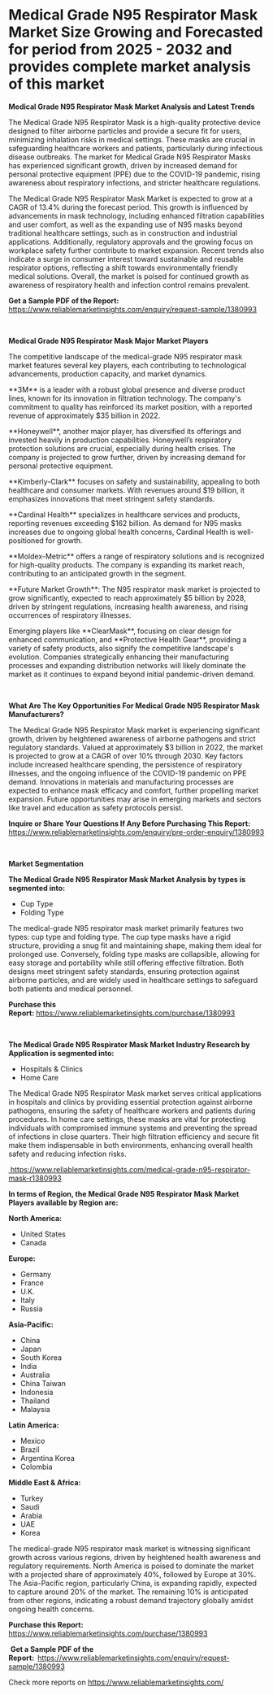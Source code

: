 <p><h1>Medical Grade N95 Respirator Mask Market Size Growing and Forecasted for period from 2025 - 2032 and provides complete market analysis of this market</h1></p><p><strong>Medical Grade N95 Respirator Mask Market Analysis and Latest Trends</strong></p>
<p><p>The Medical Grade N95 Respirator Mask is a high-quality protective device designed to filter airborne particles and provide a secure fit for users, minimizing inhalation risks in medical settings. These masks are crucial in safeguarding healthcare workers and patients, particularly during infectious disease outbreaks. The market for Medical Grade N95 Respirator Masks has experienced significant growth, driven by increased demand for personal protective equipment (PPE) due to the COVID-19 pandemic, rising awareness about respiratory infections, and stricter healthcare regulations.</p><p>The Medical Grade N95 Respirator Mask Market is expected to grow at a CAGR of 13.4% during the forecast period. This growth is influenced by advancements in mask technology, including enhanced filtration capabilities and user comfort, as well as the expanding use of N95 masks beyond traditional healthcare settings, such as in construction and industrial applications. Additionally, regulatory approvals and the growing focus on workplace safety further contribute to market expansion. Recent trends also indicate a surge in consumer interest toward sustainable and reusable respirator options, reflecting a shift towards environmentally friendly medical solutions. Overall, the market is poised for continued growth as awareness of respiratory health and infection control remains prevalent.</p></p>
<p><strong>Get a Sample PDF of the Report:&nbsp;</strong> <a href="https://www.reliablemarketinsights.com/enquiry/request-sample/1380993?utm_campaign=2179&utm_medium=2&utm_source=Github&utm_content=ia&utm_term=04032025&utm_id=medical-grade-n95-respirator-mask">https://www.reliablemarketinsights.com/enquiry/request-sample/1380993</a></p>
<p>&nbsp;</p>
<p><strong>Medical Grade N95 Respirator Mask Major Market Players</strong></p>
<p><p>The competitive landscape of the medical-grade N95 respirator mask market features several key players, each contributing to technological advancements, production capacity, and market dynamics. </p><p>**3M** is a leader with a robust global presence and diverse product lines, known for its innovation in filtration technology. The company's commitment to quality has reinforced its market position, with a reported revenue of approximately $35 billion in 2022.</p><p>**Honeywell**, another major player, has diversified its offerings and invested heavily in production capabilities. Honeywell’s respiratory protection solutions are crucial, especially during health crises. The company is projected to grow further, driven by increasing demand for personal protective equipment.</p><p>**Kimberly-Clark** focuses on safety and sustainability, appealing to both healthcare and consumer markets. With revenues around $19 billion, it emphasizes innovations that meet stringent safety standards.</p><p>**Cardinal Health** specializes in healthcare services and products, reporting revenues exceeding $162 billion. As demand for N95 masks increases due to ongoing global health concerns, Cardinal Health is well-positioned for growth.</p><p>**Moldex-Metric** offers a range of respiratory solutions and is recognized for high-quality products. The company is expanding its market reach, contributing to an anticipated growth in the segment.</p><p>**Future Market Growth**: The N95 respirator mask market is projected to grow significantly, expected to reach approximately $5 billion by 2028, driven by stringent regulations, increasing health awareness, and rising occurrences of respiratory illnesses.</p><p>Emerging players like **ClearMask**, focusing on clear design for enhanced communication, and **Protective Health Gear**, providing a variety of safety products, also signify the competitive landscape's evolution. Companies strategically enhancing their manufacturing processes and expanding distribution networks will likely dominate the market as it continues to expand beyond initial pandemic-driven demand.</p></p>
<p>&nbsp;</p>
<p><strong>What Are The Key Opportunities For Medical Grade N95 Respirator Mask Manufacturers?</strong></p>
<p><p>The Medical Grade N95 Respirator Mask market is experiencing significant growth, driven by heightened awareness of airborne pathogens and strict regulatory standards. Valued at approximately $3 billion in 2022, the market is projected to grow at a CAGR of over 10% through 2030. Key factors include increased healthcare spending, the persistence of respiratory illnesses, and the ongoing influence of the COVID-19 pandemic on PPE demand. Innovations in materials and manufacturing processes are expected to enhance mask efficacy and comfort, further propelling market expansion. Future opportunities may arise in emerging markets and sectors like travel and education as safety protocols persist.</p></p>
<p><strong>Inquire or Share Your Questions If Any Before Purchasing This Report:</strong> <a href="https://www.reliablemarketinsights.com/enquiry/pre-order-enquiry/1380993?utm_campaign=2179&utm_medium=2&utm_source=Github&utm_content=ia&utm_term=04032025&utm_id=medical-grade-n95-respirator-mask">https://www.reliablemarketinsights.com/enquiry/pre-order-enquiry/1380993</a></p>
<p>&nbsp;</p>
<p><strong>Market Segmentation</strong></p>
<p><strong>The Medical Grade N95 Respirator Mask Market Analysis by types is segmented into:</strong></p>
<p><ul><li>Cup Type</li><li>Folding Type</li></ul></p>
<p><p>The medical-grade N95 respirator mask market primarily features two types: cup type and folding type. The cup type masks have a rigid structure, providing a snug fit and maintaining shape, making them ideal for prolonged use. Conversely, folding type masks are collapsible, allowing for easy storage and portability while still offering effective filtration. Both designs meet stringent safety standards, ensuring protection against airborne particles, and are widely used in healthcare settings to safeguard both patients and medical personnel.</p></p>
<p><strong>Purchase this Report:&nbsp;</strong><a href="https://www.reliablemarketinsights.com/purchase/1380993?utm_campaign=2179&utm_medium=2&utm_source=Github&utm_content=ia&utm_term=04032025&utm_id=medical-grade-n95-respirator-mask">https://www.reliablemarketinsights.com/purchase/1380993</a></p>
<p>&nbsp;</p>
<p><strong>The Medical Grade N95 Respirator Mask Market Industry Research by Application is segmented into:</strong></p>
<p><ul><li>Hospitals & Clinics</li><li>Home Care</li></ul></p>
<p><p>The Medical Grade N95 Respirator Mask market serves critical applications in hospitals and clinics by providing essential protection against airborne pathogens, ensuring the safety of healthcare workers and patients during procedures. In home care settings, these masks are vital for protecting individuals with compromised immune systems and preventing the spread of infections in close quarters. Their high filtration efficiency and secure fit make them indispensable in both environments, enhancing overall health safety and reducing infection risks.</p></p>
<p><a href="https://www.reliablemarketinsights.com/medical-grade-n95-respirator-mask-r1380993?utm_campaign=2179&utm_medium=2&utm_source=Github&utm_content=ia&utm_term=04032025&utm_id=medical-grade-n95-respirator-mask">&nbsp;https://www.reliablemarketinsights.com/medical-grade-n95-respirator-mask-r1380993</a></p>
<p><strong>In terms of Region, the Medical Grade N95 Respirator Mask Market Players available by Region are:</strong></p>
<p>
    <p> <strong> North America: </strong>
        <ul>
            <li>United States</li>
            <li>Canada</li>
        </ul>
        </p> 
    <p> <strong> Europe: </strong>
        <ul>
            <li>Germany</li>
            <li>France</li>
            <li>U.K.</li>
            <li>Italy</li>
            <li>Russia</li>
        </ul>
        </p> 
    <p> <strong> Asia-Pacific: </strong>
        <ul>
            <li>China</li>
            <li>Japan</li>
            <li>South Korea</li>
            <li>India</li>
            <li>Australia</li>
            <li>China Taiwan</li>
            <li>Indonesia</li>
            <li>Thailand</li>
            <li>Malaysia</li>
        </ul>
        </p> 
    <p> <strong> Latin America: </strong>
        <ul>
            <li>Mexico</li>
            <li>Brazil</li>
            <li>Argentina Korea</li>
            <li>Colombia</li>
        </ul>
        </p> 
    <p> <strong> Middle East & Africa: </strong>
        <ul>
            <li>Turkey</li>
            <li>Saudi</li>
            <li>Arabia</li>
            <li>UAE</li>
            <li>Korea</li>
        </ul>
    </p>
    </p>
<p><p>The medical-grade N95 respirator mask market is witnessing significant growth across various regions, driven by heightened health awareness and regulatory requirements. North America is poised to dominate the market with a projected share of approximately 40%, followed by Europe at 30%. The Asia-Pacific region, particularly China, is expanding rapidly, expected to capture around 20% of the market. The remaining 10% is anticipated from other regions, indicating a robust demand trajectory globally amidst ongoing health concerns.</p></p>
<p><strong>Purchase this Report: </strong><a href="https://www.reliablemarketinsights.com/purchase/1380993?utm_campaign=2179&utm_medium=2&utm_source=Github&utm_content=ia&utm_term=04032025&utm_id=medical-grade-n95-respirator-mask">https://www.reliablemarketinsights.com/purchase/1380993</a></p>
<p>&nbsp;<strong>Get a Sample PDF of the Report:&nbsp;&nbsp;</strong><a href="https://www.reliablemarketinsights.com/enquiry/request-sample/1380993?utm_campaign=2179&utm_medium=2&utm_source=Github&utm_content=ia&utm_term=04032025&utm_id=medical-grade-n95-respirator-mask">https://www.reliablemarketinsights.com/enquiry/request-sample/1380993</a></p>
<p><strong></strong></p>
<p>Check more reports on <a href="https://www.reliablemarketinsights.com/?utm_campaign=2179&utm_medium=2&utm_source=Github&utm_content=ia&utm_term=04032025&utm_id=medical-grade-n95-respirator-mask">https://www.reliablemarketinsights.com/</a></p>